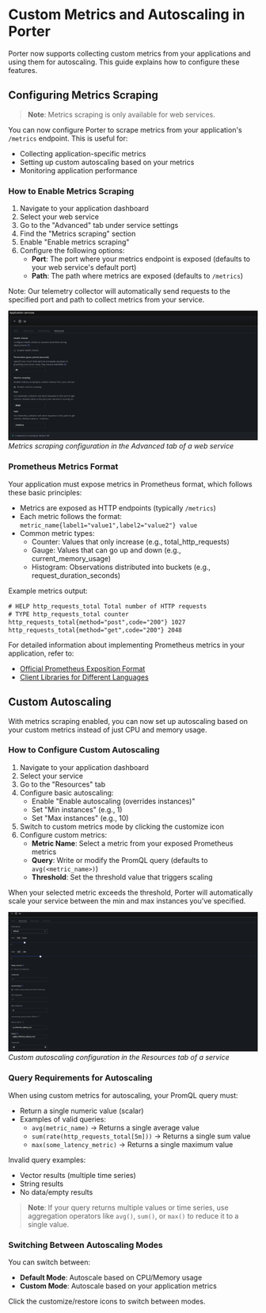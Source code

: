 # Custom Metrics and Autoscaling in Porter

Porter now supports collecting custom metrics from your applications and using them for autoscaling. This guide explains how to configure these features.

## Configuring Metrics Scraping

> **Note**: Metrics scraping is only available for web services.

You can now configure Porter to scrape metrics from your application's `/metrics` endpoint. This is useful for:
- Collecting application-specific metrics
- Setting up custom autoscaling based on your metrics
- Monitoring application performance

### How to Enable Metrics Scraping

1. Navigate to your application dashboard
2. Select your web service
3. Go to the "Advanced" tab under service settings
4. Find the "Metrics scraping" section
5. Enable "Enable metrics scraping"
6. Configure the following options:
   - **Port**: The port where your metrics endpoint is exposed (defaults to your web service's default port)
   - **Path**: The path where metrics are exposed (defaults to `/metrics`)

Note: Our telemetry collector will automatically send requests to the specified port and path to collect metrics from your service.

![Metrics Scraping Configuration](/images/observability/metrics-scraping-config.png)
*Metrics scraping configuration in the Advanced tab of a web service*

### Prometheus Metrics Format

Your application must expose metrics in Prometheus format, which follows these basic principles:

- Metrics are exposed as HTTP endpoints (typically `/metrics`)
- Each metric follows the format: `metric_name{label1="value1",label2="value2"} value`
- Common metric types:
  - Counter: Values that only increase (e.g., total_http_requests)
  - Gauge: Values that can go up and down (e.g., current_memory_usage)
  - Histogram: Observations distributed into buckets (e.g., request_duration_seconds)

Example metrics output:
```
# HELP http_requests_total Total number of HTTP requests
# TYPE http_requests_total counter
http_requests_total{method="post",code="200"} 1027
http_requests_total{method="get",code="200"} 2048
```

For detailed information about implementing Prometheus metrics in your application, refer to:
- [Official Prometheus Exposition Format](https://prometheus.io/docs/instrumenting/exposition_formats/)
- [Client Libraries for Different Languages](https://prometheus.io/docs/instrumenting/clientlibs/)

## Custom Autoscaling

With metrics scraping enabled, you can now set up autoscaling based on your custom metrics instead of just CPU and memory usage.

### How to Configure Custom Autoscaling

1. Navigate to your application dashboard
2. Select your service
3. Go to the "Resources" tab
4. Configure basic autoscaling:
   - Enable "Enable autoscaling (overrides instances)"
   - Set "Min instances" (e.g., 1)
   - Set "Max instances" (e.g., 10)
5. Switch to custom metrics mode by clicking the customize icon
6. Configure custom metrics:
   - **Metric Name**: Select a metric from your exposed Prometheus metrics
   - **Query**: Write or modify the PromQL query (defaults to `avg(<metric_name>)`)
   - **Threshold**: Set the threshold value that triggers scaling

When your selected metric exceeds the threshold, Porter will automatically scale your service between the min and max instances you've specified.

![Custom Autoscaling Configuration](/images/observability/custom-autoscaling-config.png)
*Custom autoscaling configuration in the Resources tab of a service*

### Query Requirements for Autoscaling

When using custom metrics for autoscaling, your PromQL query must:

- Return a single numeric value (scalar)
- Examples of valid queries:
  - `avg(metric_name)` → Returns a single average value
  - `sum(rate(http_requests_total[5m]))` → Returns a single sum value
  - `max(some_latency_metric)` → Returns a single maximum value

Invalid query examples:
- Vector results (multiple time series)
- String results
- No data/empty results

> **Note**: If your query returns multiple values or time series, use aggregation operators like `avg()`, `sum()`, or `max()` to reduce it to a single value.

### Switching Between Autoscaling Modes

You can switch between:
- **Default Mode**: Autoscale based on CPU/Memory usage
- **Custom Mode**: Autoscale based on your application metrics

Click the customize/restore icons to switch between modes.
